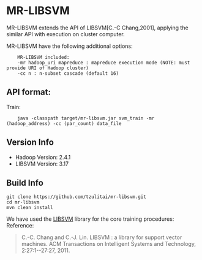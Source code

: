 MR-LIBSVM
=========

MR-LIBSVM extends the API of LIBSVM[C.-C Chang,2001], applying the similar API with execution on cluster computer.

MR-LIBSVM have the following additional options:

		MR-LIBSVM included:
		-mr hadoop_uri mapreduce : mapreduce execution mode (NOTE: must provide URI of Hadoop cluster)
		-cc n : n-subset cascade (default 16)

## API format:

Train:

		java -classpath target/mr-libsvm.jar svm_train -mr (hadoop_address) -cc (par_count) data_file


Version Info
----------------

  - Hadoop Version: 2.4.1
  - LIBSVM Version: 3.17

Build Info
----------------
	git clone https://github.com/tzulitai/mr-libsvm.git
	cd mr-libsvm
	mvn clean install

We have used the [LIBSVM](http://www.csie.ntu.edu.tw/~cjlin/libsvm/) library for the core training procedures: Reference:
> C.-C. Chang and C.-J. Lin. LIBSVM : a library for support vector machines. ACM Transactions on Intelligent Systems and Technology, 2:27:1--27:27, 2011.
